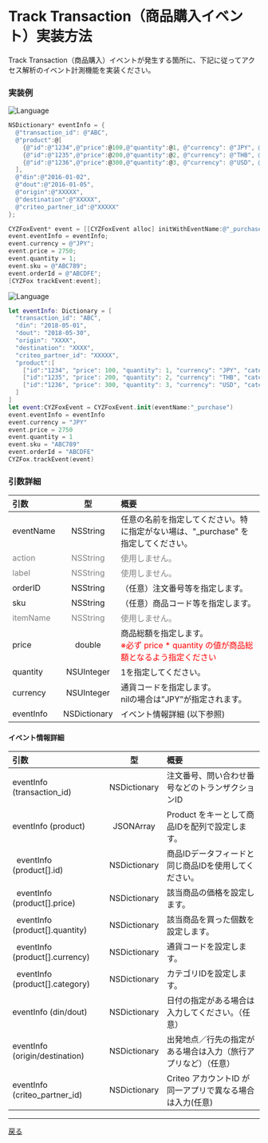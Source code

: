 # Track Transaction（商品購入イベント）実装方法

Track Transaction（商品購入）イベントが発生する箇所に、下記に従ってアクセス解析のイベント計測機能を実装ください。

### 実装例


![Language](http://img.shields.io/badge/language-Objective–C-blue.svg?style=flat)
```objective-c
NSDictionary* eventInfo = {
  @"transaction_id": @"ABC",
  @"product":@[
    {@"id":@"1234",@"price":@100,@"quantity":@1, @"currency": @"JPY", @"category": @"display"},
    {@"id":@"1235",@"price":@200,@"quantity":@2, @"currency": @"THB", @"category": @"av"},
    {@"id":@"1236",@"price":@300,@"quantity":@3, @"currency": @"USD", @"category": @"car"}
  ],
  @"din":@"2016-01-02",
  @"dout":@"2016-01-05",
  @"origin":@"XXXXX",
  @"destination":@"XXXXX",
  @"criteo_partner_id":@"XXXXX"
};

CYZFoxEvent* event = [[CYZFoxEvent alloc] initWithEventName:@"_purchase"];
event.eventInfo = eventInfo;
event.currency = @"JPY";
event.price = 2750;
event.quantity = 1;
event.sku = @"ABC789";
event.orderId = @"ABCDFE";
[CYZFox trackEvent:event];
```

![Language](https://img.shields.io/badge/language-Swift-orange.svg?style=flat)
```Swift
let eventInfo: Dictionary = [
  "transaction_id": "ABC",
  "din": "2018-05-01",
  "dout": "2018-05-30",
  "origin": "XXXX",
  "destination": "XXXX",
  "criteo_partner_id": "XXXXX",
  "product":[
    ["id":"1234", "price": 100, "quantity": 1, "currency": "JPY", "category":"display"],
    ["id":"1235", "price": 200, "quantity": 2, "currency": "THB", "category":"av"],
    ["id":"1236", "price": 300, "quantity": 3, "currency": "USD", "category":"car"]
  ]
]
let event:CYZFoxEvent = CYZFoxEvent.init(eventName:"_purchase")
event.eventInfo = eventInfo
event.currency = "JPY"
event.price = 2750
event.quantity = 1
event.sku = "ABC789"
event.orderId = "ABCDFE"
CYZFox.trackEvent(event)
```

### 引数詳細

| 引数 | 型 | 概要 |
|:----------|:-----------:|:------------|
|eventName|NSString|任意の名前を指定してください。特に指定がない場は、"_purchase" を指定してください。|
|<span style="color:grey">action|<span style="color:grey">NSString|<span style="color:grey">使用しません。|
|<span style="color:grey">label|<span style="color:grey">NSString|<span style="color:grey">使用しません。|
|orderID|NSString|（任意）注⽂番号等を指定します。|
|sku|NSString|（任意）商品コード等を指定します。|
|<span style="color:grey">itemName|<span style="color:grey">NSString|<span style="color:grey">使用しません。|
|price|double|商品総額を指定します。<br><span style="color:red">※必ず price * quantity の値が商品総額となるよう指定ください|
|quantity|NSUInteger|1を指定してください。|
|currency|NSUInteger|通貨コードを指定します。<br>nilの場合は”JPY”が指定されます。|
|eventInfo|NSDictionary|イベント情報詳細 (以下参照)|

#### イベント情報詳細

| 引数 | 型 | 概要 |
|:----------|:-----------:|:------------|
|eventInfo (transaction_id)|NSDictionary|注文番号、問い合わせ番号などのトランザクションID|
|eventInfo (product)|JSONArray|Product をキーとして商品IDを配列で設定します。
|&nbsp;&nbsp;eventInfo (product[].id)|NSDictionary|商品IDデータフィードと同じ商品IDを使用してください。|
|&nbsp;&nbsp;eventInfo (product[].price)|NSDictionary|該当商品の価格を設定します。|
|&nbsp;&nbsp;eventInfo (product[].quantity)|NSDictionary|該当商品を買った個数を設定します。|
|&nbsp;&nbsp;eventInfo (product[].currency)|NSDictionary|通貨コードを設定します。|
|&nbsp;&nbsp;eventInfo (product[].category)|NSDictionary|カテゴリIDを設定します。|
|eventInfo (din/dout)|NSDictionary|⽇付の指定がある場合は⼊⼒してください。（任意）|
|eventInfo (origin/destination)|NSDictionary|出発地点／行先の指定がある場合は入力（旅行アプリなど）（任意）|
|eventInfo (criteo_partner_id)|NSDictionary|Criteo アカウントID が同⼀アプリで異なる場合は⼊⼒(任意)<br>


---
[戻る](/lang/ja/doc/fox_engagement/README.md)
